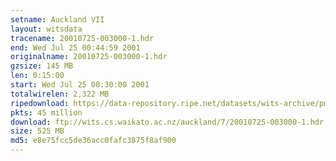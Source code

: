 ```yaml
---
setname: Auckland VII
layout: witsdata
tracename: 20010725-003000-1.hdr
end: Wed Jul 25 00:44:59 2001
originalname: 20010725-003000-1.hdr
gzsize: 145 MB
len: 0:15:00
start: Wed Jul 25 00:30:00 2001
totalwirelen: 2,322 MB
ripedownload: https://data-repository.ripe.net/datasets/wits-archive/pma/long/auck/7//20010725-003000-1.hdr.gz
pkts: 45 million
download: ftp://wits.cs.waikato.ac.nz/auckland/7/20010725-003000-1.hdr.gz
size: 525 MB
md5: e8e75fcc5de36acc0fafc3875f8af900
---
```

